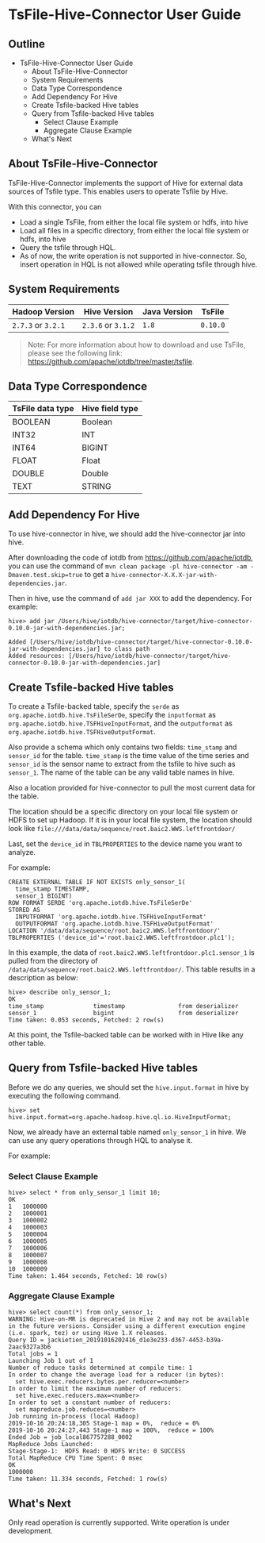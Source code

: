 <!--

    Licensed to the Apache Software Foundation (ASF) under one
    or more contributor license agreements.  See the NOTICE file
    distributed with this work for additional information
    regarding copyright ownership.  The ASF licenses this file
    to you under the Apache License, Version 2.0 (the
    "License"); you may not use this file except in compliance
    with the License.  You may obtain a copy of the License at
    
        http://www.apache.org/licenses/LICENSE-2.0
    
    Unless required by applicable law or agreed to in writing,
    software distributed under the License is distributed on an
    "AS IS" BASIS, WITHOUT WARRANTIES OR CONDITIONS OF ANY
    KIND, either express or implied.  See the License for the
    specific language governing permissions and limitations
    under the License.

-->
# TsFile-Hive-Connector User Guide
<!-- TOC -->
## Outline

- TsFile-Hive-Connector User Guide
	- About TsFile-Hive-Connector
	- System Requirements
	- Data Type Correspondence
	- Add Dependency For Hive
	- Create Tsfile-backed Hive tables
	- Query from Tsfile-backed Hive tables
	    - Select Clause Example
	    - Aggregate Clause Example
	- What's Next
		

<!-- /TOC -->

## About TsFile-Hive-Connector

TsFile-Hive-Connector implements the support of Hive for external data sources of Tsfile type. This enables users to operate Tsfile by Hive.

With this connector, you can
* Load a single TsFile, from either the local file system or hdfs, into hive
* Load all files in a specific directory, from either the local file system or hdfs, into hive
* Query the tsfile through HQL.
* As of now, the write operation is not supported in hive-connector. So, insert operation in HQL is not allowed while operating tsfile through hive.

## System Requirements

|Hadoop Version |Hive Version | Java Version | TsFile |
|-------------  |------------ | ------------ |------------ |
| `2.7.3` or `3.2.1`       |    `2.3.6` or `3.1.2`  | `1.8`        | `0.10.0`|

> Note: For more information about how to download and use TsFile, please see the following link: https://github.com/apache/iotdb/tree/master/tsfile.

## Data Type Correspondence

| TsFile data type | Hive field type |
| ---------------- | --------------- |
| BOOLEAN          | Boolean         |
| INT32            | INT             |
| INT64       	   | BIGINT          |
| FLOAT       	   | Float           |
| DOUBLE      	   | Double          |
| TEXT      	   | STRING          |


## Add Dependency For Hive

To use hive-connector in hive, we should add the hive-connector jar into hive.

After downloading the code of iotdb from <https://github.com/apache/iotdb>, you can use the command of `mvn clean package -pl hive-connector -am -Dmaven.test.skip=true` to get a `hive-connector-X.X.X-jar-with-dependencies.jar`.

Then in hive, use the command of `add jar XXX` to add the dependency. For example:

```
hive> add jar /Users/hive/iotdb/hive-connector/target/hive-connector-0.10.0-jar-with-dependencies.jar;

Added [/Users/hive/iotdb/hive-connector/target/hive-connector-0.10.0-jar-with-dependencies.jar] to class path
Added resources: [/Users/hive/iotdb/hive-connector/target/hive-connector-0.10.0-jar-with-dependencies.jar]
```


## Create Tsfile-backed Hive tables

To create a Tsfile-backed table, specify the `serde` as `org.apache.iotdb.hive.TsFileSerDe`, 
specify the `inputformat` as `org.apache.iotdb.hive.TSFHiveInputFormat`, 
and the `outputformat` as `org.apache.iotdb.hive.TSFHiveOutputFormat`.

Also provide a schema which only contains two fields: `time_stamp` and `sensor_id` for the table. 
`time_stamp` is the time value of the time series 
and `sensor_id` is the sensor name to extract from the tsfile to hive such as `sensor_1`. 
The name of the table can be any valid table names in hive.

Also a location provided for hive-connector to pull the most current data for the table.

The location should be a specific directory on your local file system or HDFS to set up Hadoop.
If it is in your local file system, the location should look like `file:///data/data/sequence/root.baic2.WWS.leftfrontdoor/`

Last, set the `device_id` in `TBLPROPERTIES` to the device name you want to analyze.

For example:

```
CREATE EXTERNAL TABLE IF NOT EXISTS only_sensor_1(
  time_stamp TIMESTAMP,
  sensor_1 BIGINT)
ROW FORMAT SERDE 'org.apache.iotdb.hive.TsFileSerDe'
STORED AS
  INPUTFORMAT 'org.apache.iotdb.hive.TSFHiveInputFormat'
  OUTPUTFORMAT 'org.apache.iotdb.hive.TSFHiveOutputFormat'
LOCATION '/data/data/sequence/root.baic2.WWS.leftfrontdoor/'
TBLPROPERTIES ('device_id'='root.baic2.WWS.leftfrontdoor.plc1');
```
In this example, the data of `root.baic2.WWS.leftfrontdoor.plc1.sensor_1` is pulled from the directory of `/data/data/sequence/root.baic2.WWS.leftfrontdoor/`. 
This table results in a description as below:

```
hive> describe only_sensor_1;
OK
time_stamp          	timestamp              	from deserializer
sensor_1            	bigint              	from deserializer
Time taken: 0.053 seconds, Fetched: 2 row(s)
```
At this point, the Tsfile-backed table can be worked with in Hive like any other table.

## Query from Tsfile-backed Hive tables

Before we do any queries, we should set the `hive.input.format` in hive by executing the following command.

```
hive> set hive.input.format=org.apache.hadoop.hive.ql.io.HiveInputFormat;
```

Now, we already have an external table named `only_sensor_1` in hive. 
We can use any query operations through HQL to analyse it.

For example:

### Select Clause Example

```
hive> select * from only_sensor_1 limit 10;
OK
1	1000000
2	1000001
3	1000002
4	1000003
5	1000004
6	1000005
7	1000006
8	1000007
9	1000008
10	1000009
Time taken: 1.464 seconds, Fetched: 10 row(s)
```

### Aggregate Clause Example

```
hive> select count(*) from only_sensor_1;
WARNING: Hive-on-MR is deprecated in Hive 2 and may not be available in the future versions. Consider using a different execution engine (i.e. spark, tez) or using Hive 1.X releases.
Query ID = jackietien_20191016202416_d1e3e233-d367-4453-b39a-2aac9327a3b6
Total jobs = 1
Launching Job 1 out of 1
Number of reduce tasks determined at compile time: 1
In order to change the average load for a reducer (in bytes):
  set hive.exec.reducers.bytes.per.reducer=<number>
In order to limit the maximum number of reducers:
  set hive.exec.reducers.max=<number>
In order to set a constant number of reducers:
  set mapreduce.job.reduces=<number>
Job running in-process (local Hadoop)
2019-10-16 20:24:18,305 Stage-1 map = 0%,  reduce = 0%
2019-10-16 20:24:27,443 Stage-1 map = 100%,  reduce = 100%
Ended Job = job_local867757288_0002
MapReduce Jobs Launched:
Stage-Stage-1:  HDFS Read: 0 HDFS Write: 0 SUCCESS
Total MapReduce CPU Time Spent: 0 msec
OK
1000000
Time taken: 11.334 seconds, Fetched: 1 row(s)
```

## What's Next

Only read operation is currently supported.
Write operation is under development.


